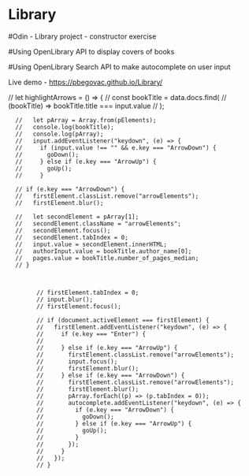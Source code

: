 # Library

#Odin - Library project - constructor exercise

#Using OpenLibrary API to display covers of books

#Using OpenLibrary Search API to make autocomplete on user input

Live demo - https://pbegovac.github.io/Library/

// let highlightArrows = () => {
// const bookTitle = data.docs.find(
// (bookTitle) => bookTitle.title === input.value
// );

      //   let pArray = Array.from(pElements);
      //   console.log(bookTitle);
      //   console.log(pArray);
      //   input.addEventListener("keydown", (e) => {
      //     if (input.value !== "" && e.key === "ArrowDown") {
      //       goDown();
      //     } else if (e.key === "ArrowUp") {
      //       goUp();
      //     }

      // if (e.key === "ArrowDown") {
      //   firstElement.classList.remove("arrowElements");
      //   firstElement.blur();

      //   let secondElement = pArray[1];
      //   secondElement.className = "arrowElements";
      //   secondElement.focus();
      //   secondElement.tabIndex = 0;
      //   input.value = secondElement.innerHTML;
      //   authorInput.value = bookTitle.author_name[0];
      //   pages.value = bookTitle.number_of_pages_median;
      // }



            // firstElement.tabIndex = 0;
            // input.blur();
            // firstElement.focus();

            // if (document.activeElement === firstElement) {
            //   firstElement.addEventListener("keydown", (e) => {
            //     if (e.key === "Enter") {
            //
            //     } else if (e.key === "ArrowUp") {
            //       firstElement.classList.remove("arrowElements");
            //       input.focus();
            //       firstElement.blur();
            //     } else if (e.key === "ArrowDown") {
            //       firstElement.classList.remove("arrowElements");
            //       firstElement.blur();
            //       pArray.forEach((p) => (p.tabIndex = 0));
            //       autocomplete.addEventListener("keydown", (e) => {
            //         if (e.key === "ArrowDown") {
            //           goDown();
            //         } else if (e.key === "ArrowUp") {
            //           goUp();
            //         }
            //       });
            //     }
            //   });
            // }
